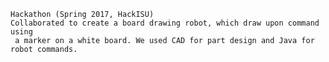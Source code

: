 
    Hackathon (Spring 2017, HackISU)
    Collaborated to create a board drawing robot, which draw upon command using
     a marker on a white board. We used CAD for part design and Java for robot commands.
